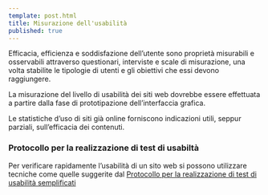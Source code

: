 ```yaml
---
template: post.html
title: Misurazione dell'usabilità
published: true
---
```

Efficacia, efficienza e soddisfazione dell’utente sono proprietà misurabili e osservabili attraverso questionari, interviste e scale di misurazione, una volta stabilite le tipologie di utenti e gli obiettivi che essi devono raggiungere.

La misurazione del livello di usabilità dei siti web dovrebbe essere effettuata a partire dalla fase di prototipazione dell’interfaccia grafica.

Le statistiche d’uso di siti già online forniscono indicazioni utili, seppur parziali, sull’efficacia dei contenuti.

### Protocollo per la realizzazione di test di usabiltà
Per verificare rapidamente l’usabilità di un sito web si possono utilizzare tecniche come quelle suggerite dal [Protocollo per la realizzazione di test di usabilità semplificati](http://www.funzionepubblica.gov.it/glu)
